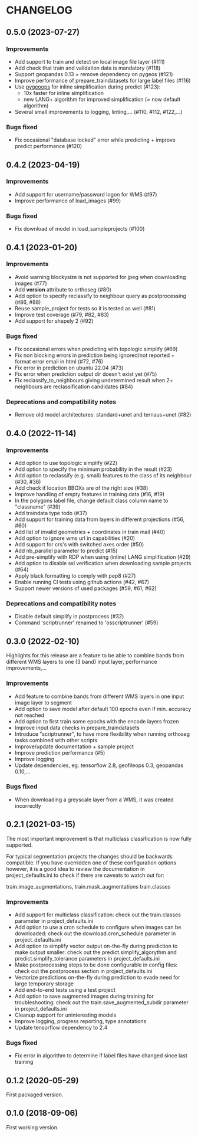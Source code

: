# CHANGELOG

## 0.5.0 (2023-07-27)

### Improvements

- Add support to train and detect on local image file layer (#111)
- Add check that train and validation data is mandatory (#118)
- Support geopandas 0.13 + remove dependency on pygeos (#121)
- Improve performance of prepare_traindatasets for large label files (#116)
- Use [pygeoops](https://github.com/pygeoops/pygeoops) for inline simplification during
  predict (#123):
   - 10x faster for inline simplification
   - new LANG+ algorithm for improved simplification (= now default algorithm)
- Several small improvements to logging, linting,... (#110, #112, #122,...)

### Bugs fixed

- Fix occasional "database locked" error while predicting + improve predict performance (#120)

## 0.4.2 (2023-04-19)

### Improvements

- Add support for username/password logon for WMS (#97)
- Improve performance of load_images (#99)

### Bugs fixed

- Fix download of model in load_sampleprojects (#100)

## 0.4.1 (2023-01-20)

### Improvements

- Avoid warning blockysize is not supported for jpeg when downloading images (#77)
- Add __version__ attribute to orthoseg (#80)
- Add option to specify reclassify to neighbour query as postprocessing (#86, #88)
- Reuse sample_project for tests so it is tested as well (#81)
- Improve test coverage (#79, #82, #83)
- Add support for shapely 2 (#92)

### Bugs fixed

- Fix occasional errors when predicting with topologic simplify (#69)
- Fix non blocking errors in prediction being ignored/not reported + format error email in html (#72, #76)
- Fix error in prediction on ubuntu 22.04 (#73)
- Fix error when prediction output dir doesn't exist yet (#75)
- Fix reclassify_to_neighbours giving undetermined result when 2+ neighbours are reclassification candidates (#84)

### Deprecations and compatibility notes

- Remove old model architectures: standard+unet and ternaus+unet (#82)

## 0.4.0 (2022-11-14)

### Improvements

- Add option to use topologic simplify (#22)
- Add option to specify the minimum probability in the result (#23)
- Add option to reclassify (e.g. small) features to the class of its neighbour (#30, #36)
- Add check if location BBOXs are of the right size (#38)
- Improve handling of empty features in training data (#16, #19)
- In the polygons label file, change default class column name to "classname" (#39)
- Add traindata type todo (#37)
- Add support for training data from layers in different projections (#56, #60)
- Add list of invalid geometries + coordinates in train mail (#40)
- Add option to ignore wms url in capabilities (#20)
- Add support for crs's with switched axes order (#50)
- Add nb_parallel parameter to predict (#15)
- Add pre-simplify with RDP when using (inline) LANG simplification (#29)
- Add option to disable ssl verification when downloading sample projects (#64)
- Apply black formatting to comply with pep8 (#27)
- Enable running CI tests using github actions (#42, #67)
- Support newer versions of used packages (#59, #61, #62)

### Deprecations and compatibility notes

- Disable default simplify in postprocess (#32)
- Command 'scriptrunner' renamed to 'osscriptrunner' (#59)

## 0.3.0 (2022-02-10)

Highlights for this release are a feature to be able to combine bands from different WMS layers to one (3 band) input layer, performance improvements,...

### Improvements

- Add feature to combine bands from different WMS layers in one input image layer to segment
- Add option to save model after default 100 epochs even if min. accuracy not reached
- Add option to first train some epochs with the encode layers frozen
- Improve input data checks in prepare_traindatasets
- Introduce "scriptrunner", to have more flexibility when running orthoseg tasks combined with other scripts
- Improve/update documentation + sample project
- Improve prediction performance (#5)
- Improve logging
- Update dependencies, eg. tensorflow 2.8, geofileops 0.3, geopandas 0.10,...

### Bugs fixed

- When downloading a greyscale layer from a WMS, it was created incorrectly

## 0.2.1 (2021-03-15)

The most important improvement is that multiclass classification is now fully supported.

For typical segmentation projects the changes should be backwards compatible. If you have overridden one of these configuration options however, it is a good idea to review the documentation in project_defaults.ini to check if there are caveats to watch out for:

train.image_augmentations, train.mask_augmentations
train.classes

### Improvements

- Add support for multiclass classification: check out the train.classes parameter in project_defaults.ini
- Add option to use a cron schedule to configure when images can be downloaded: check
  out the download.cron_schedule parameter in project_defaults.ini
- Add option to simplify vector output on-the-fly during prediction to make output
  smaller: check out the predict.simplify_algorythm and predict.simplify_tolerance
  parameters in project_defaults.ini
- Make postprocessing steps to be done configurable in config files: check out the
  postprocess section in project_defaults.ini
- Vectorize predictions on-the-fly during prediction to evade need for large temporary storage
- Add end-to-end tests using a test project
- Add option to save augmented images during training for troubleshooting: check out
  the train.save_augmented_subdir parameter in project_defaults.ini
- Cleanup support for uninteresting models
- Improve logging, progress reporting, type annotations
- Update tensorflow dependency to 2.4

### Bugs fixed

- Fix error in algorithm to determine if label files have changed since last training

## 0.1.2 (2020-05-29)

First packaged version.

## 0.1.0 (2018-09-06)

First working version.
